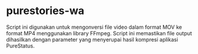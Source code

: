 # purestories-wa
Script ini digunakan untuk mengonversi file video dalam format MOV ke format MP4 menggunakan library FFmpeg. Script ini memastikan file output dihasilkan dengan parameter yang menyerupai hasil kompresi aplikasi PureStatus.
